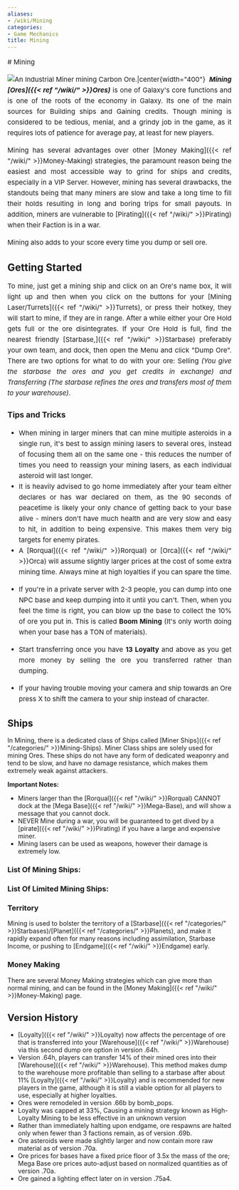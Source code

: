 ```yaml
---
aliases:
- /wiki/Mining
categories:
- Game Mechanics
title: Mining
---
```


<div class="cardcontainer" style="font-size: 15px; line-height: 24px;" align="justify">
# Mining

![An Industrial Miner mining Carbon
Ore.|center](RobloxScreenShot20171216_155506064.png "An Industrial Miner mining Carbon Ore.|center"){width="400"} **_Mining [Ores]({{< ref "/wiki/" >}}Ores)_** is one of Galaxy's core functions and is one of the roots of the economy in Galaxy. Its one of the main sources for Building ships and Gaining credits. Though mining is considered to be tedious, menial, and a grindy job in the game, as it requires lots of patience for average pay, at least for new players.

Mining has several advantages over other [Money Making]({{< ref "/wiki/" >}}Money-Making) strategies, the paramount reason being the easiest and most accessible way to grind for ships and credits, especially in a VIP Server. However, mining has several drawbacks, the standouts being that many miners are slow and take a long time to fill their holds resulting in long and boring trips for small payouts. In addition, miners are vulnerable to [Pirating]({{< ref "/wiki/" >}}Pirating) when their Faction is in a war.

Mining also adds to your score every time you dump or sell ore.

## Getting Started 

To mine, just get a mining ship and click on an Ore's name box, it will light up and then when you click on the buttons for your [Mining Laser/Turrets]({{< ref "/wiki/" >}}Turrets), or press their hotkey, they will start to mine, if they are in range. After a while either your Ore Hold gets full or the ore disintegrates. If your Ore Hold is full, find the nearest friendly [Starbase,]({{< ref "/wiki/" >}}Starbase) preferably your own team, and dock, then open the Menu and click "Dump Ore". There are two options for what to do with your ore: Selling _(You give the starbase the ores and you get credits in exchange) and Transferring (The starbase refines the ores and transfers most of them to your warehouse)_.

### **Tips and Tricks**

- When mining in larger miners that can mine multiple asteroids in a single run, it's best to assign mining lasers to several ores, instead of focusing them all on the same one - this reduces the number of times you need to reassign your mining lasers, as each individual asteroid will last longer.
- It is heavily advised to go home immediately after your team either declares or has war declared on them, as the 90 seconds of peacetime is likely your only chance of getting back to your base alive - miners don't have much health and are very slow and easy to hit, in addition to being expensive. This makes them very big targets for enemy pirates.
- A [Rorqual]({{< ref "/wiki/" >}}Rorqual) or [Orca]({{< ref "/wiki/" >}}Orca) will assume slightly larger prices at the cost of some extra mining time. Always mine at high loyalties if you can spare the time.

<!-- -->

- If you're in a private server with 2-3 people, you can dump into one NPC base and keep dumping into it until you can't. Then, when you feel the time is right, you can blow up the base to collect the 10% of ore you put in. This is called **Boom Mining** (It's only worth doing when your base has a TON of materials).

<!-- -->

- Start transferring once you have **13 Loyalty** and above as you get more money by selling the ore you transferred rather than dumping.

<!-- -->

- If your having trouble moving your camera and ship towards an Ore press X to shift the camera to your ship instead of character.
  </div>

## Ships

In Mining, there is a dedicated class of Ships called [Miner Ships]({{< ref "/categories/" >}}Mining-Ships). Miner Class ships are solely used for mining Ores. These ships do not have any form of dedicated weaponry and tend to be slow, and have no damage resistance, which makes them extremely weak against attackers.

**Important Notes:**

- Miners larger than the [Rorqual]({{< ref "/wiki/" >}}Rorqual) CANNOT dock at the [Mega Base]({{< ref "/wiki/" >}}Mega-Base), and will show a message that you cannot dock.
- NEVER Mine during a war, you will be guaranteed to get dived by a [pirate]({{< ref "/wiki/" >}}Pirating) if you have a large and expensive miner.
- Mining lasers can be used as weapons, however their damage is extremely low.

### List Of Mining Ships: 

<div class="shipnav">

</div>

### List Of Limited Mining Ships: 

<div class="shipnav">

</div>

### Territory

Mining is used to bolster the territory of a [Starbase]({{< ref "/categories/" >}}Starbases)/[Planet]({{< ref "/categories/" >}}Planets), and make it rapidly expand often for many reasons including assimilation, Starbase Income, or pushing to [Endgame]({{< ref "/wiki/" >}}Endgame) early.

### Money Making 

There are several Money Making strategies which can give more than normal mining, and can be found in the [Money Making]({{< ref "/wiki/" >}}Money-Making) page.

## Version History 

- [Loyalty]({{< ref "/wiki/" >}}Loyalty) now affects the percentage of ore that is transferred into your [Warehouse]({{< ref "/wiki/" >}}Warehouse) via this second dump ore option in version .64h.
- Version .64h, players can transfer 14% of their mined ores into their [Warehouse]({{< ref "/wiki/" >}}Warehouse). This method makes dump to the warehouse more profitable than selling to a starbase after about 11% [Loyalty]({{< ref "/wiki/" >}}Loyalty) and is recommended for new players in the game, although it is still a viable option for all players to use, especially at higher loyalties.
- Ores were remodeled in version .66b by bomb_pops.
- Loyalty was capped at 33%, Causing a mining strategy known as High-Loyalty Mining to be less effective in an unknown version
- Rather than immediately halting upon endgame, ore respawns are halted only when fewer than 3 factions remain, as of version .69b.
- Ore asteroids were made slightly larger and now contain more raw material as of version .70a.
- Ore prices for bases have a fixed price floor of 3.5x the mass of the ore; Mega Base ore prices auto-adjust based on normalized quantities as of version .70a.
- Ore gained a lighting effect later on in version .75a4.